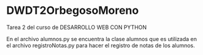 # DWDT2OrbegosoMoreno
Tarea 2 del curso de DESARROLLO WEB CON PYTHON

En el archivo alumnos.py se encuentra la clase alumnos que es utilizada en el archivo registroNotas.py para hacer el registro de notas de los alumnos.

